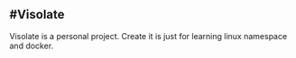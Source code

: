 #Visolate
---------

Visolate is a personal project. Create it is just for learning linux namespace and docker.